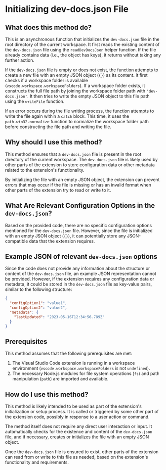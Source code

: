 # Initializing dev-docs.json File

## What does this method do?

This is an asynchronous function that initializes the `dev-docs.json` file in the root directory of the current workspace. It first reads the existing content of the `dev-docs.json` file using the `readDevDocsJson` helper function. If the file already contains data (i.e., the object has keys), it returns without taking any further action.

If the `dev-docs.json` file is empty or does not exist, the function attempts to create a new file with an empty JSON object (`{}`) as its content. It first checks if a workspace folder is available (`vscode.workspace.workspaceFolders`). If a workspace folder exists, it constructs the full file path by joining the workspace folder path with `'dev-docs.json'`. It then tries to write the empty JSON object to this file path using the `writeFile` function.

If an error occurs during the file writing process, the function attempts to write the file again within a `catch` block. This time, it uses the `path.win32.normalize` function to normalize the workspace folder path before constructing the file path and writing the file.

## Why should I use this method?

This method ensures that a `dev-docs.json` file is present in the root directory of the current workspace. The `dev-docs.json` file is likely used by other parts of the extension to store configuration data or other metadata related to the extension's functionality.

By initializing the file with an empty JSON object, the extension can prevent errors that may occur if the file is missing or has an invalid format when other parts of the extension try to read or write to it.

## What Are Relevant Configuration Options in the `dev-docs.json`?

Based on the provided code, there are no specific configuration options mentioned for the `dev-docs.json` file. However, since the file is initialized with an empty JSON object (`{}`), it can potentially store any JSON-compatible data that the extension requires.

## Example JSON of relevant `dev-docs.json` options

Since the code does not provide any information about the structure or content of the `dev-docs.json` file, an example JSON representation cannot be provided. However, if the extension requires any configuration data or metadata, it could be stored in the `dev-docs.json` file as key-value pairs, similar to the following structure:

```json
{
  "configOption1": "value1",
  "configOption2": "value2",
  "metadata": {
    "lastUpdated": "2023-05-16T12:34:56.789Z"
  }
}
```

## Prerequisites

This method assumes that the following prerequisites are met:

1. The Visual Studio Code extension is running in a workspace environment (`vscode.workspace.workspaceFolders` is not `undefined`).
2. The necessary Node.js modules for file system operations (`fs`) and path manipulation (`path`) are imported and available.

## How do I use this method?

This method is likely intended to be used as part of the extension's initialization or setup process. It is called or triggered by some other part of the extension code, possibly in response to a user action or command.

The method itself does not require any direct user interaction or input. It automatically checks for the existence and content of the `dev-docs.json` file, and if necessary, creates or initializes the file with an empty JSON object.

Once the `dev-docs.json` file is ensured to exist, other parts of the extension can read from or write to this file as needed, based on the extension's functionality and requirements.
  
  